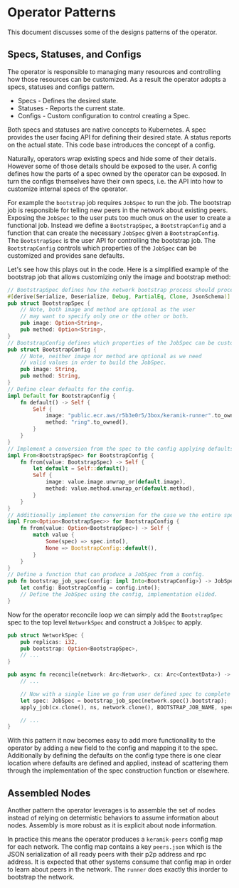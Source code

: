 # Operator Patterns

This document discusses some of the designs patterns of the operator.

## Specs, Statuses, and Configs

The operator is responsible to managing many resources and controlling how those resources can be customized.
As a result the operator adopts a specs, statuses and configs pattern.

* Specs - Defines the desired state.
* Statuses - Reports the current state.
* Configs - Custom configuration to control creating a Spec.

Both specs and statuses are native concepts to Kubernetes.
A spec provides the user facing API for defining their desired state.
A status reports on the actual state.
This code base introduces the concept of a config.

Naturally, operators wrap existing specs and hide some of their details.
However some of those details should be exposed to the user.
A config defines how the parts of a spec owned by the operator can be exposed.
In turn the configs themselves have their own specs, i.e. the API into how to customize internal specs of the operator.

For example the `bootstrap` job requires `JobSpec` to run the job.
The bootstrap job is responsible for telling new peers in the network about existing peers.
Exposing the `JobSpec` to the user puts too much onus on the user to create a functional job.
Instead we define a `BootstrapSpec`, a `BootstrapConfig` and a function that can create the necessary `JobSpec` given a `BootstrapConfig`.
The `BootstrapSpec` is the user API for controlling the bootstrap job.
The `BootstrapConfig` controls which properties of the `JobSpec` can be customized and provides sane defaults.


Let's see how this plays out in the code.
Here is a simplified example of the bootstrap job that allows customizing only the image and bootstrap method:

```rust
// BootstrapSpec defines how the network bootstrap process should proceed.
#[derive(Serialize, Deserialize, Debug, PartialEq, Clone, JsonSchema)]
pub struct BootstrapSpec {
    // Note, both image and method are optional as the user
    // may want to specify only one or the other or both.
    pub image: Option<String>,
    pub method: Option<String>,
}
// BootstrapConfig defines which properties of the JobSpec can be customized.
pub struct BootstrapConfig {
    // Note, neither image nor method are optional as we need
    // valid values in order to build the JobSpec.
    pub image: String,
    pub method: String,
}
// Define clear defaults for the config.
impl Default for BootstrapConfig {
    fn default() -> Self {
        Self {
            image: "public.ecr.aws/r5b3e0r5/3box/keramik-runner".to_owned(),
            method: "ring".to_owned(),
        }
    }
}
// Implement a conversion from the spec to the config applying defaults.
impl From<BootstrapSpec> for BootstrapConfig {
    fn from(value: BootstrapSpec) -> Self {
        let default = Self::default();
        Self {
            image: value.image.unwrap_or(default.image),
            method: value.method.unwrap_or(default.method),
        }
    }
}
// Additionally implement the conversion for the case we the entire spec was left undefined.
impl From<Option<BootstrapSpec>> for BootstrapConfig {
    fn from(value: Option<BootstrapSpec>) -> Self {
        match value {
            Some(spec) => spec.into(),
            None => BootstrapConfig::default(),
        }
    }
}
// Define a function that can produce a JobSpec from a config.
pub fn bootstrap_job_spec(config: impl Into<BootstrapConfig>) -> JobSpec {
    let config: BootstrapConfig = config.into();
    // Define the JobSpec using the config, implementation elided.
}
```


Now for the operator reconcile loop we can simply add the `BootstrapSpec` spec to the top level `NetworkSpec` and construct a `JobSpec` to apply.

```rust
pub struct NetworkSpec {
    pub replicas: i32,
    pub bootstrap: Option<BootstrapSpec>,
    // ...
}

pub async fn reconcile(network: Arc<Network>, cx: Arc<ContextData>) -> Result<Action, Error> {
    // ...

    // Now with a single line we go from user defined spec to complete JobSpec
    let spec: JobSpec = bootstrap_job_spec(network.spec().bootstrap);
    apply_job(cx.clone(), ns, network.clone(), BOOTSTRAP_JOB_NAME, spec).await?;

    // ...
}
```


With this pattern it now becomes easy to add more functionallity to the operator by adding a new field to the config and mapping it to the spec.
Additionally by defining the defaults on the config type there is one clear location where defaults are defined and applied, instead of scattering them through the implementation of the spec construction function or elsewhere.


## Assembled Nodes

Another pattern the operator leverages is to assemble the set of nodes instead of relying on determistic behaviors to assume information about nodes.
Assembly is more robust as it is explicit about node information.

In practice this means the operator produces a `keramik-peers` config map for each network.
The config map contains a key `peers.json` which is the JSON serialization of all ready peers with their p2p address and rpc address.
It is expected that other systems consume that config map in order to learn about peers in the network.
The `runner` does exactly this inorder to bootstrap the network.


